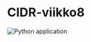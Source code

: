 # CIDR-viikko8
![Python application](https://github.com/mikko-leivo/CIDR-viikko8/workflows/Python%20application/badge.svg)
